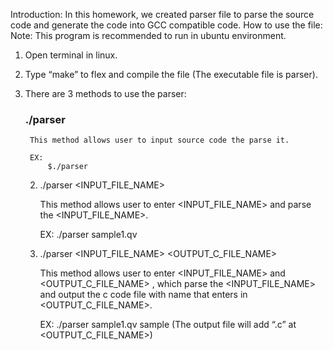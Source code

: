 Introduction:
	In this homework, we created parser file to parse the source code and generate the code into GCC compatible code.
How to use the file:
Note: This program is recommended to run in ubuntu environment. 
1. Open terminal in linux.
2. Type “make” to flex and compile the file (The executable file is parser).
3. There are 3 methods to use the parser:
	### ./parser

		This method allows user to input source code the parse it.
	
 		EX:
   			$./parser
	
 	2. ./parser <INPUT_FILE_NAME>
  
 		This method allows user to enter <INPUT_FILE_NAME> and parse the <INPUT_FILE_NAME>.
	
 		EX: ./parser sample1.qv
	
 	3. ./parser <INPUT_FILE_NAME> <OUTPUT_C_FILE_NAME>
  
 		This method allows user to enter <INPUT_FILE_NAME> and <OUTPUT_C_FILE_NAME> , which parse the <INPUT_FILE_NAME> and output the c code file with name that enters in <OUTPUT_C_FILE_NAME>.
	
 		EX: ./parser sample1.qv sample (The output file will add “.c” at <OUTPUT_C_FILE_NAME>)
